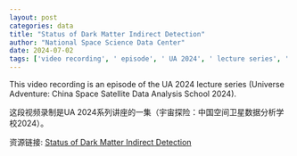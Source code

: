 ```yaml
---
layout: post
categories: data
title: "Status of Dark Matter Indirect Detection"
author: "National Space Science Data Center"
date: 2024-07-02
tags: ['video recording', ' episode', ' UA 2024', ' lecture series', ' Universe Adventure', ' China Space', ' Satellite Data', ' Analysis School']
---
```


This video recording is an episode of the UA 2024 lecture series (Universe Adventure: China Space Satellite Data Analysis School 2024).

这段视频录制是UA 2024系列讲座的一集（宇宙探险：中国空间卫星数据分析学校2024）。

资源链接: [Status of Dark Matter Indirect Detection](https://doi.org/10.57760/sciencedb.space.00758)

